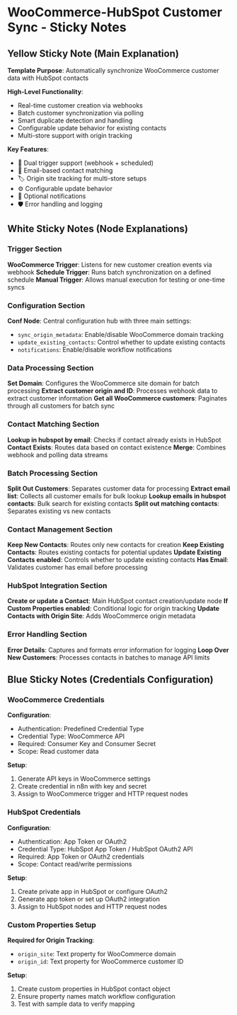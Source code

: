 # WooCommerce-HubSpot Customer Sync - Sticky Notes

## Yellow Sticky Note (Main Explanation)

**Template Purpose**: Automatically synchronize WooCommerce customer data with HubSpot contacts

**High-Level Functionality**:
- Real-time customer creation via webhooks
- Batch customer synchronization via polling
- Smart duplicate detection and handling
- Configurable update behavior for existing contacts
- Multi-store support with origin tracking

**Key Features**:
- 🔄 Dual trigger support (webhook + scheduled)
- 🎯 Email-based contact matching
- 🏷️ Origin site tracking for multi-store setups
- ⚙️ Configurable update behavior
- 🔔 Optional notifications
- 🛡️ Error handling and logging

## White Sticky Notes (Node Explanations)

### Trigger Section
**WooCommerce Trigger**: Listens for new customer creation events via webhook
**Schedule Trigger**: Runs batch synchronization on a defined schedule
**Manual Trigger**: Allows manual execution for testing or one-time syncs

### Configuration Section
**Conf Node**: Central configuration hub with three main settings:
- `sync_origin_metadata`: Enable/disable WooCommerce domain tracking
- `update_existing_contacts`: Control whether to update existing contacts
- `notifications`: Enable/disable workflow notifications

### Data Processing Section
**Set Domain**: Configures the WooCommerce site domain for batch processing
**Extract customer origin and ID**: Processes webhook data to extract customer information
**Get all WooCommerce customers**: Paginates through all customers for batch sync

### Contact Matching Section
**Lookup in hubspot by email**: Checks if contact already exists in HubSpot
**Contact Exists**: Routes data based on contact existence
**Merge**: Combines webhook and polling data streams

### Batch Processing Section
**Split Out Customers**: Separates customer data for processing
**Extract email list**: Collects all customer emails for bulk lookup
**Lookup emails in hubspot contacts**: Bulk search for existing contacts
**Split out matching contacts**: Separates existing vs new contacts

### Contact Management Section
**Keep New Contacts**: Routes only new contacts for creation
**Keep Existing Contacts**: Routes existing contacts for potential updates
**Update Existing Contacts enabled**: Controls whether to update existing contacts
**Has Email**: Validates customer has email before processing

### HubSpot Integration Section
**Create or update a Contact**: Main HubSpot contact creation/update node
**If Custom Properties enabled**: Conditional logic for origin tracking
**Update Contacts with Origin Site**: Adds WooCommerce origin metadata

### Error Handling Section
**Error Details**: Captures and formats error information for logging
**Loop Over New Customers**: Processes contacts in batches to manage API limits

## Blue Sticky Notes (Credentials Configuration)

### WooCommerce Credentials
**Configuration**:
- Authentication: Predefined Credential Type
- Credential Type: WooCommerce API
- Required: Consumer Key and Consumer Secret
- Scope: Read customer data

**Setup**:
1. Generate API keys in WooCommerce settings
2. Create credential in n8n with key and secret
3. Assign to WooCommerce trigger and HTTP request nodes

### HubSpot Credentials
**Configuration**:
- Authentication: App Token or OAuth2
- Credential Type: HubSpot App Token / HubSpot OAuth2 API
- Required: App Token or OAuth2 credentials
- Scope: Contact read/write permissions

**Setup**:
1. Create private app in HubSpot or configure OAuth2
2. Generate app token or set up OAuth2 integration
3. Assign to HubSpot nodes and HTTP request nodes

### Custom Properties Setup
**Required for Origin Tracking**:
- `origin_site`: Text property for WooCommerce domain
- `origin_id`: Text property for WooCommerce customer ID

**Setup**:
1. Create custom properties in HubSpot contact object
2. Ensure property names match workflow configuration
3. Test with sample data to verify mapping